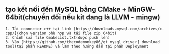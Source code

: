 ## tạo kết nối đến MySQL bằng CMake + MinGW-64bit(chuyển đối nếu kit đang là LLVM - mingw)
	1. Tải connector c++ tại link [https://downloads.mysql.com/archives/c-cpp/](chọn version phù hợp và tải file zip 64bit)
 	2. Chỉnh sửa file CmakeList.txt(được push lên)
	3. Vào [https://github.com/thecodemonkey86/qt_mysql_driver] download tool(tại phần README) và làm theo hướng dẫn tại phần Deployment
